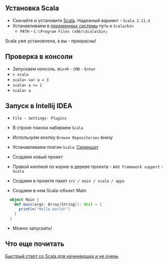 ## Установка Scala

- Скачайте и установите [Scala](https://www.scala-lang.org/download/all.html). Надежный вариант - `Scala 2.11.4` 
- Устанавливаем в [переменных системы](https://www.java.com/ru/download/help/path.xml) путь к `Scala/bin`
  - `PATH` - `C:\Program Files (x86)\Scala\bin;`

Scala уже установлена, а вы - прекрасны!

## Проверка в консоли

- Запускаем консоль. `Win+R` - `CMD` - `Enter`
- `> scala`
- `scala> var a = 3`
- `scala> a += 1`
- `scala> a`

## Запуск в Intellij IDEA

- `File - Settings- Plugins` 

- В строке поиска набираем `Scala` 

- Используем кнопку `Browse Repositories` внизу

- Устанавливаем плагин `Scala`. [Скриншот](https://image.prntscr.com/image/37BOq0rxRs2So9QTv7fO4A.png)

- Создаем новый проект

- Правой кнопкой по корню в дереве проекта - `Add framework support` - `Scala`

- Создаем в проекте пакет `src / main / scala / apps `

- Создаем в нем Scala-объект Main

```scala
  object Main {
    def main(args: Array[String]): Unit = {
      println("Hello world!")
    }
  }
```

- Можно запускать!

## Что еще почитать

[Быстрый старт со Scala для начинающих и не очень](https://tproger.ru/articles/scala-tutorial-for-beginners/)



